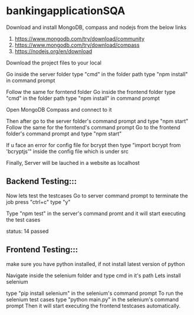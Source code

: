 # bankingapplicationSQA

Download and install MongoDB, compass and nodejs from the below links
1) https://www.mongodb.com/try/download/community
2) https://www.mongodb.com/try/download/compass
3) https://nodejs.org/en/download

Download the project files to your local

Go inside the server folder
type "cmd" in the folder path
type "npm install" in command prompt

Follow the same for forntend folder
Go inside the frontend folder
type "cmd" in the folder path
type "npm install" in command prompt

Open MongoDB Compass and connect to it

Then after go to the server folder's command prompt and type "npm start"
Follow the same for the forntend's command prompt
Go to the frontend folder's command prompt and type "npm start"

If u face an error for config file for bcrypt then type "import bcrypt from 'bcryptjs'" inside the config file which is under src 

Finally, Server will be lauched in a website as localhost

Backend Testing:::
-------------------
Now lets test the testcases
Go to server command prompt to terminate the job press "ctrl+c"
type "y"

Type "npm test" in the server's command promt and it will start executing the test cases

status: 14 passed

Frontend Testing:::
-------------------
make sure you have python installed, if not install latest version of python

Navigate inside the selenium folder and type cmd in it's path
Lets install selenium

type "pip install selenium" in the selenium's command prompt
To run the selenium test cases
type "python main.py"  in the selenium's command prompt
Then it will start executing the frontend testcases automatically.
